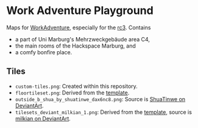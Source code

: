 # Work Adventure Playground

Maps for [WorkAdventure][workadventure], especially for the [rc3][rc3-howto]. Contains

- a part of Uni Marburg's Mehrzweckgebäude area C4,
- the main rooms of the Hackspace Marburg, and
- a comfy bonfire place.


## Tiles

- `custom-tiles.png`: Created within this repository.
- `floortileset.png`: Derived from the [template][workadventure-template].
- `outside_b_shua_by_shuatinwe_dax6nc8.png`: Source is [ShuaTinwe on DeviantArt](https://www.deviantart.com/shuatinwe/art/Outside-B-Shua-660399272).
- `tilesets_deviant_milkian_1.png`: Derived from the [template][workadventure-template], source is [milkian on DeviantArt](https://www.deviantart.com/milkian/art/Tilesets-FSM-RM2K3-para-VX-Ace-Set-Escritorio-651542743).


[rc3-howto]: https://howto.rc3.world/maps.html
[workadventure-template]: https://github.com/thecodingmachine/workadventure-map-starter-kit
[workadventure]: https://workadventu.re/
